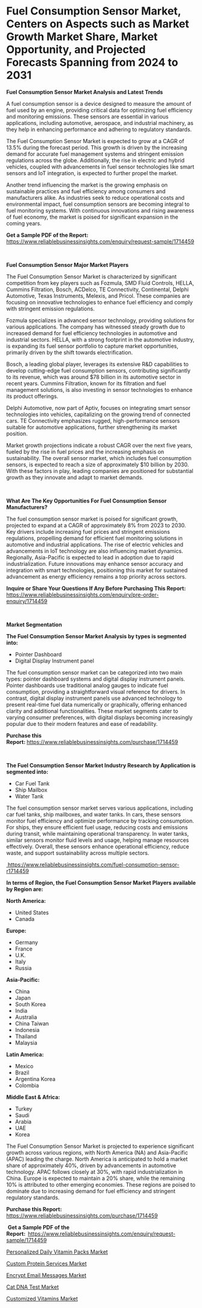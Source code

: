 <p><h1>Fuel Consumption Sensor Market, Centers on Aspects such as Market Growth Market Share, Market Opportunity, and Projected Forecasts Spanning from 2024 to 2031</h1></p><p><strong>Fuel Consumption Sensor Market Analysis and Latest Trends</strong></p>
<p><p>A fuel consumption sensor is a device designed to measure the amount of fuel used by an engine, providing critical data for optimizing fuel efficiency and monitoring emissions. These sensors are essential in various applications, including automotive, aerospace, and industrial machinery, as they help in enhancing performance and adhering to regulatory standards. </p><p>The Fuel Consumption Sensor Market is expected to grow at a CAGR of 13.5% during the forecast period. This growth is driven by the increasing demand for accurate fuel management systems and stringent emission regulations across the globe. Additionally, the rise in electric and hybrid vehicles, coupled with advancements in fuel sensor technologies like smart sensors and IoT integration, is expected to further propel the market. </p><p>Another trend influencing the market is the growing emphasis on sustainable practices and fuel efficiency among consumers and manufacturers alike. As industries seek to reduce operational costs and environmental impact, fuel consumption sensors are becoming integral to fuel monitoring systems. With continuous innovations and rising awareness of fuel economy, the market is poised for significant expansion in the coming years.</p></p>
<p><strong>Get a Sample PDF of the Report:&nbsp;</strong> <a href="https://www.reliablebusinessinsights.com/enquiry/request-sample/1714459?utm_campaign=1723&utm_medium=2&utm_source=Github&utm_content=ia&utm_term=22102024&utm_id=fuel-consumption-sensor">https://www.reliablebusinessinsights.com/enquiry/request-sample/1714459</a></p>
<p>&nbsp;</p>
<p><strong>Fuel Consumption Sensor Major Market Players</strong></p>
<p><p>The Fuel Consumption Sensor Market is characterized by significant competition from key players such as Fozmula, SMD Fluid Controls, HELLA, Cummins Filtration, Bosch, ACDelco, TE Connectivity, Continental, Delphi Automotive, Texas Instruments, Melexis, and Pricol. These companies are focusing on innovative technologies to enhance fuel efficiency and comply with stringent emission regulations.</p><p>Fozmula specializes in advanced sensor technology, providing solutions for various applications. The company has witnessed steady growth due to increased demand for fuel efficiency technologies in automotive and industrial sectors. HELLA, with a strong footprint in the automotive industry, is expanding its fuel sensor portfolio to capture market opportunities, primarily driven by the shift towards electrification.</p><p>Bosch, a leading global player, leverages its extensive R&D capabilities to develop cutting-edge fuel consumption sensors, contributing significantly to its revenue, which was around $78 billion in its automotive sector in recent years. Cummins Filtration, known for its filtration and fuel management solutions, is also investing in sensor technologies to enhance its product offerings.</p><p>Delphi Automotive, now part of Aptiv, focuses on integrating smart sensor technologies into vehicles, capitalizing on the growing trend of connected cars. TE Connectivity emphasizes rugged, high-performance sensors suitable for automotive applications, further strengthening its market position.</p><p>Market growth projections indicate a robust CAGR over the next five years, fueled by the rise in fuel prices and the increasing emphasis on sustainability. The overall sensor market, which includes fuel consumption sensors, is expected to reach a size of approximately $10 billion by 2030. With these factors in play, leading companies are positioned for substantial growth as they innovate and adapt to market demands.</p></p>
<p>&nbsp;</p>
<p><strong>What Are The Key Opportunities For Fuel Consumption Sensor Manufacturers?</strong></p>
<p><p>The fuel consumption sensor market is poised for significant growth, projected to expand at a CAGR of approximately 8% from 2023 to 2030. Key drivers include increasing fuel prices and stringent emissions regulations, propelling demand for efficient fuel monitoring solutions in automotive and industrial applications. The rise of electric vehicles and advancements in IoT technology are also influencing market dynamics. Regionally, Asia-Pacific is expected to lead in adoption due to rapid industrialization. Future innovations may enhance sensor accuracy and integration with smart technologies, positioning this market for sustained advancement as energy efficiency remains a top priority across sectors.</p></p>
<p><strong>Inquire or Share Your Questions If Any Before Purchasing This Report:</strong> <a href="https://www.reliablebusinessinsights.com/enquiry/pre-order-enquiry/1714459?utm_campaign=1723&utm_medium=2&utm_source=Github&utm_content=ia&utm_term=22102024&utm_id=fuel-consumption-sensor">https://www.reliablebusinessinsights.com/enquiry/pre-order-enquiry/1714459</a></p>
<p>&nbsp;</p>
<p><strong>Market Segmentation</strong></p>
<p><strong>The Fuel Consumption Sensor Market Analysis by types is segmented into:</strong></p>
<p><ul><li>Pointer Dashboard</li><li>Digital Display Instrument panel</li></ul></p>
<p><p>The fuel consumption sensor market can be categorized into two main types: pointer dashboard systems and digital display instrument panels. Pointer dashboards use traditional analog gauges to indicate fuel consumption, providing a straightforward visual reference for drivers. In contrast, digital display instrument panels use advanced technology to present real-time fuel data numerically or graphically, offering enhanced clarity and additional functionalities. These market segments cater to varying consumer preferences, with digital displays becoming increasingly popular due to their modern features and ease of readability.</p></p>
<p><strong>Purchase this Report:&nbsp;</strong><a href="https://www.reliablebusinessinsights.com/purchase/1714459?utm_campaign=1723&utm_medium=2&utm_source=Github&utm_content=ia&utm_term=22102024&utm_id=fuel-consumption-sensor">https://www.reliablebusinessinsights.com/purchase/1714459</a></p>
<p>&nbsp;</p>
<p><strong>The Fuel Consumption Sensor Market Industry Research by Application is segmented into:</strong></p>
<p><ul><li>Car Fuel Tank</li><li>Ship Mailbox</li><li>Water Tank</li></ul></p>
<p><p>The fuel consumption sensor market serves various applications, including car fuel tanks, ship mailboxes, and water tanks. In cars, these sensors monitor fuel efficiency and optimize performance by tracking consumption. For ships, they ensure efficient fuel usage, reducing costs and emissions during transit, while maintaining operational transparency. In water tanks, similar sensors monitor fluid levels and usage, helping manage resources effectively. Overall, these sensors enhance operational efficiency, reduce waste, and support sustainability across multiple sectors.</p></p>
<p><a href="https://www.reliablebusinessinsights.com/fuel-consumption-sensor-r1714459?utm_campaign=1723&utm_medium=2&utm_source=Github&utm_content=ia&utm_term=22102024&utm_id=fuel-consumption-sensor">&nbsp;https://www.reliablebusinessinsights.com/fuel-consumption-sensor-r1714459</a></p>
<p><strong>In terms of Region, the Fuel Consumption Sensor Market Players available by Region are:</strong></p>
<p>
    <p> <strong> North America: </strong>
        <ul>
            <li>United States</li>
            <li>Canada</li>
        </ul>
        </p> 
    <p> <strong> Europe: </strong>
        <ul>
            <li>Germany</li>
            <li>France</li>
            <li>U.K.</li>
            <li>Italy</li>
            <li>Russia</li>
        </ul>
        </p> 
    <p> <strong> Asia-Pacific: </strong>
        <ul>
            <li>China</li>
            <li>Japan</li>
            <li>South Korea</li>
            <li>India</li>
            <li>Australia</li>
            <li>China Taiwan</li>
            <li>Indonesia</li>
            <li>Thailand</li>
            <li>Malaysia</li>
        </ul>
        </p> 
    <p> <strong> Latin America: </strong>
        <ul>
            <li>Mexico</li>
            <li>Brazil</li>
            <li>Argentina Korea</li>
            <li>Colombia</li>
        </ul>
        </p> 
    <p> <strong> Middle East & Africa: </strong>
        <ul>
            <li>Turkey</li>
            <li>Saudi</li>
            <li>Arabia</li>
            <li>UAE</li>
            <li>Korea</li>
        </ul>
    </p>
    </p>
<p><p>The Fuel Consumption Sensor Market is projected to experience significant growth across various regions, with North America (NA) and Asia-Pacific (APAC) leading the charge. North America is anticipated to hold a market share of approximately 40%, driven by advancements in automotive technology. APAC follows closely at 30%, with rapid industrialization in China. Europe is expected to maintain a 20% share, while the remaining 10% is attributed to other emerging economies. These regions are poised to dominate due to increasing demand for fuel efficiency and stringent regulatory standards.</p></p>
<p><strong>Purchase this Report: </strong><a href="https://www.reliablebusinessinsights.com/purchase/1714459?utm_campaign=1723&utm_medium=2&utm_source=Github&utm_content=ia&utm_term=22102024&utm_id=fuel-consumption-sensor">https://www.reliablebusinessinsights.com/purchase/1714459</a></p>
<p>&nbsp;<strong>Get a Sample PDF of the Report:&nbsp;&nbsp;</strong><a href="https://www.reliablebusinessinsights.com/enquiry/request-sample/1714459?utm_campaign=1723&utm_medium=2&utm_source=Github&utm_content=ia&utm_term=22102024&utm_id=fuel-consumption-sensor">https://www.reliablebusinessinsights.com/enquiry/request-sample/1714459</a></p>
<p><strong></strong></p>
<p><p><a href="https://www.linkedin.com/pulse/personalized-daily-vitamin-packs-market2024-2031-industry-insights-ofjoc?utm_campaign=1723&utm_medium=2&utm_source=Github&utm_content=ia&utm_term=22102024&utm_id=fuel-consumption-sensor">Personalized Daily Vitamin Packs Market</a></p><p><a href="https://www.linkedin.com/pulse/custom-protein-services-market-global-share-ranking-qrdcf?utm_campaign=1723&utm_medium=2&utm_source=Github&utm_content=ia&utm_term=22102024&utm_id=fuel-consumption-sensor">Custom Protein Services Market</a></p><p><a href="https://www.linkedin.com/pulse/encrypt-email-messages-market-forecasts-trends-impact-analysis-sqcpc?utm_campaign=1723&utm_medium=2&utm_source=Github&utm_content=ia&utm_term=22102024&utm_id=fuel-consumption-sensor">Encrypt Email Messages Market</a></p><p><a href="https://www.linkedin.com/pulse/cat-dna-test-market-penetration-strategies-untapped-markets-growth-8ujsc?utm_campaign=1723&utm_medium=2&utm_source=Github&utm_content=ia&utm_term=22102024&utm_id=fuel-consumption-sensor">Cat DNA Test Market</a></p><p><a href="https://www.linkedin.com/pulse/customized-vitamins-market-trends-strategic-insights-2024-2031-rcpbc?utm_campaign=1723&utm_medium=2&utm_source=Github&utm_content=ia&utm_term=22102024&utm_id=fuel-consumption-sensor">Customized Vitamins Market</a></p></p>